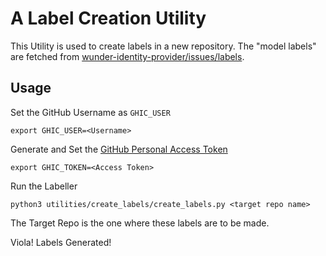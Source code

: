 # A Label Creation Utility

This Utility is used to create labels in a new repository. The "model labels" are fetched from [wunder-identity-provider/issues/labels](https://github.com/TanmoySG/wunder-identity-provider/issues/labels).

## Usage

Set the GitHub Username as `GHIC_USER`
```
export GHIC_USER=<Username>
```

Generate and Set the [GitHub Personal Access Token](https://docs.github.com/en/authentication/keeping-your-account-and-data-secure/creating-a-personal-access-token) 
```
export GHIC_TOKEN=<Access Token>
```

Run the Labeller
```
python3 utilities/create_labels/create_labels.py <target repo name>
```
The Target Repo is the one where these labels are to be made.

Viola! Labels Generated!